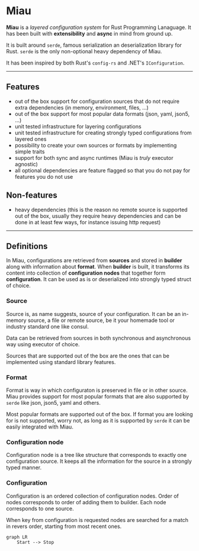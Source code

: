 # Miau

**Miau** is a *layered configuration system* for Rust Programming Lanaguage.
It has been built with **extensibility** and **async** in mind from ground up. 

It is built around `serde`, famous serialization an deserialization library for Rust. `serde` is the only non-optional heavy dependency of Miau.

It has been inspired by both Rust's `config-rs` and .NET's `IConfiguration`.

---

## Features


* out of the box support for configuration sources that do not require extra dependencies (in memory, environment, files, ...)
* out of the box support for most popular data formats (json, yaml, json5, ...)
* unit tested infrastructure for layering configurations
* unit tested infrastructure for creating strongly typed configurations from layered ones
* possibility to create your own sources or formats by implementing simple traits
* support for both sync and async runtimes (Miau is *truly* executor agnostic)
* all optional dependencies are feature flagged so that you do not pay for features you do not use

## Non-features

* heavy dependencies (this is the reason no remote source is supported out of the box, usually they require heavy dependencies and can be done in at least few ways, for instance issuing http request)

---

## Definitions

In Miau, configurations are retrieved from **sources** and stored in **builder** along with information about **format**. When **builder** is built, it transforms its content into collection of **configuration nodes** that together form **configuration**. It can be used as is or deserialized into strongly typed struct of choice.

### Source

Source is, as name suggests, source of your configuration. It can be an in-memory source, a file or remote source, be it your homemade tool or industry standard one like consul.

Data can be retrieved from sources in both synchronous and asynchronous way using executor of choice. 

Sources that are supported out of the box are the ones that can be implemented using standard library features.

### Format

Format is way in which configuraton is preserved in file or in other source. Miau provides support for most popular formats that are also supported by `serde` like json, json5, yaml and others. 

Most popular formats are supported out of the box. If format you are looking for is not supported, worry not, as long as it is supported by `serde` it can be easily integrated with Miau.

### Configuration node

Configuration node is a tree like structure that corresponds to exactly one configuration source. It keeps all the information for the source in a strongly typed manner.

### Configuration

Configuration is an ordered collection of configuration nodes. Order of nodes corresponds to order of adding them to builder. Each node corresponds to one source.

When key from configuration is requested nodes are searched for a match in revers order, starting from most recent ones.

```mermaid
graph LR
    Start --> Stop
```